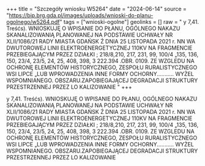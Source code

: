 +++
title = "Szczegóły wniosku W5264"
date = "2024-06-14"
source = "https://bip.brg.gda.pl/images/uploads/wnioski-do-planu-ogolnego/w5264.pdf"
tags = ["wnioski-ogolne"]
geolinks = []
raw = " y 7,41. Treśćs). WNIOSKUJĘ O WPISANIE DO PŁANU, OGÓLNEGO NAKAZU SKANALIZOWANIĄ PLANOWANEJ NA PODSTAWIE UCHWAŁY NR XLII/1086/21 RADY MIASTA GDAŃSK Ź DNIA 25 LISTOPADA 2021 r. NN WA DWUTOROWEJ LINII ELEKTROENERGETYCZNEJ 110KV NA FRAGMENCIE PRZEBIEGAJĄCYM PRZEZ DZIAŁKI ; 218/8,210, 217, 231, 99, 100/4 „135, 136, 150, 23/4, 23/5, 24, 25, 408, 398, 3 222.394 .OBR. 0109. ZE WZGLEDU NA OCHRONĘ ELEMENTÓW HISTORYCZNEGO, ZESPOŁU RURALISTYCZNEGO WSI LIPCE „LUB WPROWADZENIA INNE FORMY OCHORNY........... WYŻEL WSPOMNIANEGO. OBSZARU.ZAPOBIEGAJĄCEJ DEGRADACJI STRUKTURY PRZESTRZENNEJ PRZEZ LO KALIZOWANIE "
+++


y 7,41. Treśćs). WNIOSKUJĘ O WPISANIE DO PŁANU, OGÓLNEGO NAKAZU SKANALIZOWANIĄ PLANOWANEJ NA PODSTAWIE
UCHWAŁY NR XLII/1086/21 RADY MIASTA GDAŃSK Ź DNIA 25 LISTOPADA 2021 r.
NN
WA DWUTOROWEJ LINII ELEKTROENERGETYCZNEJ 110KV NA FRAGMENCIE PRZEBIEGAJĄCYM PRZEZ DZIAŁKI ;
218/8,210, 217, 231, 99, 100/4 „135, 136, 150, 23/4, 23/5, 24, 25, 408, 398, 3 222.394 .OBR. 0109. ZE WZGLEDU NA OCHRONĘ ELEMENTÓW
HISTORYCZNEGO, ZESPOŁU RURALISTYCZNEGO WSI LIPCE „LUB WPROWADZENIA INNE FORMY OCHORNY...........
WYŻEL WSPOMNIANEGO. OBSZARU.ZAPOBIEGAJĄCEJ DEGRADACJI STRUKTURY PRZESTRZENNEJ PRZEZ LO KALIZOWANIE



